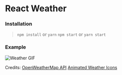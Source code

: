 # React Weather

### Installation
> `npm install` or `yarn`
> `npm start` or `yarn start`

### Example
![Weather GIF](https://raw.githubusercontent.com/frozen4code/react-weather/master/weather%20api.gif)

Credits:
[OpenWeatherMap API](https://openweathermap.org/api)
[Animated Weather Icons](https://codepen.io/joshbader/pen/EjXgqr)